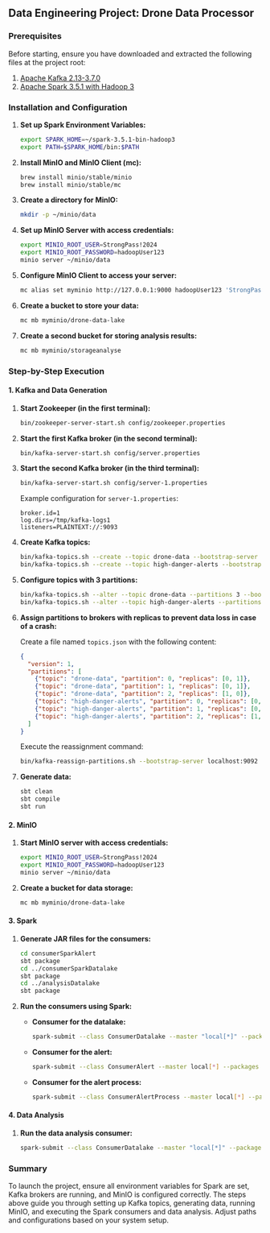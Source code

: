 ## Data Engineering Project: Drone Data Processor

### Prerequisites

Before starting, ensure you have downloaded and extracted the following files at the project root:

1. [Apache Kafka 2.13-3.7.0](https://www.apache.org/dyn/closer.cgi?path=/kafka/3.7.0/kafka_2.13-3.7.0.tgz)
2. [Apache Spark 3.5.1 with Hadoop 3](https://spark.apache.org/downloads.html)

### Installation and Configuration

1. **Set up Spark Environment Variables:**

   ```sh
   export SPARK_HOME=~/spark-3.5.1-bin-hadoop3
   export PATH=$SPARK_HOME/bin:$PATH
   ```

2. **Install MinIO and MinIO Client (mc):**

   ```sh
   brew install minio/stable/minio
   brew install minio/stable/mc
   ```

3. **Create a directory for MinIO:**

   ```sh
   mkdir -p ~/minio/data
   ```

4. **Set up MinIO Server with access credentials:**

   ```sh
   export MINIO_ROOT_USER=StrongPass!2024
   export MINIO_ROOT_PASSWORD=hadoopUser123
   minio server ~/minio/data
   ```

5. **Configure MinIO Client to access your server:**

   ```sh
   mc alias set myminio http://127.0.0.1:9000 hadoopUser123 'StrongPass!2024'
   ```

6. **Create a bucket to store your data:**

   ```sh
   mc mb myminio/drone-data-lake
   ```

7. **Create a second bucket for storing analysis results:**

   ```sh
   mc mb myminio/storageanalyse
   ```

### Step-by-Step Execution

#### 1. Kafka and Data Generation

1. **Start Zookeeper (in the first terminal):**

   ```sh
   bin/zookeeper-server-start.sh config/zookeeper.properties
   ```

2. **Start the first Kafka broker (in the second terminal):**

   ```sh
   bin/kafka-server-start.sh config/server.properties
   ```

3. **Start the second Kafka broker (in the third terminal):**

   ```sh
   bin/kafka-server-start.sh config/server-1.properties
   ```

   Example configuration for `server-1.properties`:

   ```properties
   broker.id=1
   log.dirs=/tmp/kafka-logs1
   listeners=PLAINTEXT://:9093
   ```

4. **Create Kafka topics:**

   ```sh
   bin/kafka-topics.sh --create --topic drone-data --bootstrap-server localhost:9092
   bin/kafka-topics.sh --create --topic high-danger-alerts --bootstrap-server localhost:9092
   ```

5. **Configure topics with 3 partitions:**

   ```sh
   bin/kafka-topics.sh --alter --topic drone-data --partitions 3 --bootstrap-server localhost:9092
   bin/kafka-topics.sh --alter --topic high-danger-alerts --partitions 3 --bootstrap-server localhost:9092
   ```

6. **Assign partitions to brokers with replicas to prevent data loss in case of a crash:**

   Create a file named `topics.json` with the following content:

   ```json
   {
     "version": 1,
     "partitions": [
       {"topic": "drone-data", "partition": 0, "replicas": [0, 1]},
       {"topic": "drone-data", "partition": 1, "replicas": [0, 1]},
       {"topic": "drone-data", "partition": 2, "replicas": [1, 0]},
       {"topic": "high-danger-alerts", "partition": 0, "replicas": [0, 1]},
       {"topic": "high-danger-alerts", "partition": 1, "replicas": [0, 1]},
       {"topic": "high-danger-alerts", "partition": 2, "replicas": [1, 0]}
     ]
   }
   ```

   Execute the reassignment command:

   ```sh
   bin/kafka-reassign-partitions.sh --bootstrap-server localhost:9092 --reassignment-json-file topics.json --execute
   ```

7. **Generate data:**

   ```sh
   sbt clean
   sbt compile
   sbt run
   ```

#### 2. MinIO

1. **Start MinIO server with access credentials:**

   ```sh
   export MINIO_ROOT_USER=StrongPass!2024
   export MINIO_ROOT_PASSWORD=hadoopUser123
   minio server ~/minio/data
   ```

2. **Create a bucket for data storage:**

   ```sh
   mc mb myminio/drone-data-lake
   ```

#### 3. Spark

1. **Generate JAR files for the consumers:**

   ```sh
   cd consumerSparkAlert
   sbt package
   cd ../consumerSparkDatalake
   sbt package
   cd ../analysisDatalake
   sbt package
   ```

2. **Run the consumers using Spark:**

   - **Consumer for the datalake:**

     ```sh
     spark-submit --class ConsumerDatalake --master "local[*]" --packages org.apache.spark:spark-sql-kafka-0-10_2.12:3.5.1,org.apache.kafka:kafka-clients:3.7.0,org.apache.hadoop:hadoop-aws:3.3.4,com.amazonaws:aws-java-sdk:1.12.452 consumerdatalake_2.12-0.1.jar
     ```

   - **Consumer for the alert:**

     ```sh
     spark-submit --class ConsumerAlert --master local[*] --packages org.apache.spark:spark-sql-kafka-0-10_2.12:3.5.1,org.apache.kafka:kafka-clients:3.7.0 consumeralert_2.12-0.1.jar
     ```

   - **Consumer for the alert process:**

     ```sh
     spark-submit --class ConsumerAlertProcess --master local[*] --packages org.apache.spark:spark-sql-kafka-0-10_2.12:3.5.1,org.apache.kafka:kafka-clients:3.7.0 consumeralert_2.12-0.1.jar
     ```

#### 4. Data Analysis

1. **Run the data analysis consumer:**

   ```sh
   spark-submit --class ConsumerDatalake --master "local[*]" --packages org.apache.spark:spark-sql-kafka-0-10_2.12:3.5.1,org.apache.kafka:kafka-clients:3.7.0,org.apache.hadoop:hadoop-aws:3.3.4,com.amazonaws:aws-java-sdk:1.12.452 consumerdatalake_2.12-0.1.jar
   ```

### Summary

To launch the project, ensure all environment variables for Spark are set, Kafka brokers are running, and MinIO is configured correctly. The steps above guide you through setting up Kafka topics, generating data, running MinIO, and executing the Spark consumers and data analysis. Adjust paths and configurations based on your system setup.